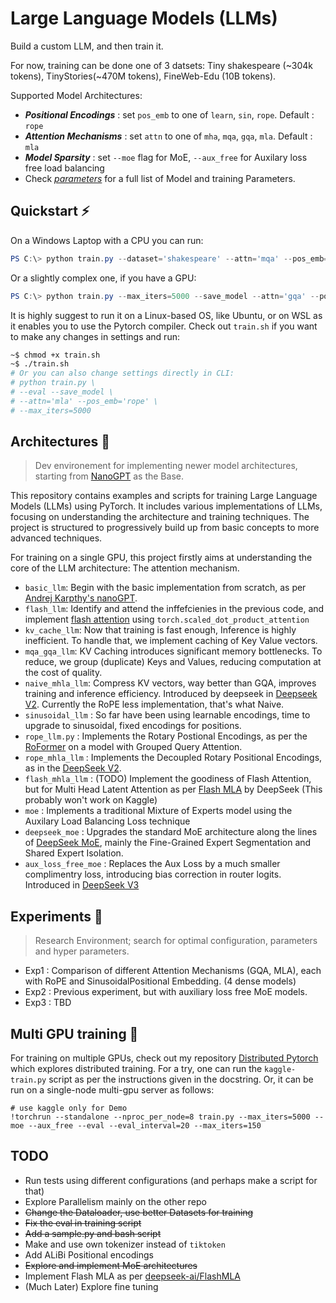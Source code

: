 # Large Language Models (LLMs)

Build a custom LLM, and then train it. 

For now, training can be done one of 3 datsets: Tiny shakespeare (~304k tokens), TinyStories(~470M tokens), FineWeb-Edu (10B tokens).

Supported Model Architectures:
   - ***Positional Encodings*** : set `pos_emb` to one of `learn`, `sin`, `rope`.  Default : `rope` 
   - ***Attention Mechanisms*** : set `attn` to one of `mha`, `mqa`, `gqa`, `mla`. Default : `mla`
   - ***Model Sparsity*** : set `--moe` flag for MoE, `--aux_free` for Auxilary loss free load balancing
   - Check *[parameters](https://github.com/Vineet314/LLMs/blob/main/parameters.md)* for a full list of Model and training Parameters.

## Quickstart ⚡
On a Windows Laptop with a CPU you can run:
```powershell
PS C:\> python train.py --dataset='shakespeare' --attn='mqa' --pos_emb='sin' --batch_size=1 --block_size=256 --total_batch_size_str='2**8'
```
Or a slightly complex one, if you have a GPU:
```powershell
PS C:\> python train.py --max_iters=5000 --save_model --attn='gqa' --pos_emb='rope' --n_head=16 --n_kv_heads=4 --eval --moe --aux_free --save_model
```
It is highly suggest to run it on a Linux-based OS, like Ubuntu, or on WSL as it enables you to use the Pytorch compiler. 
Check out `train.sh` if you want to make any changes in settings and run:
```bash
~$ chmod +x train.sh
~$ ./train.sh
# Or you can also change settings directly in CLI:
# python train.py \
# --eval --save_model \
# --attn='mla' --pos_emb='rope' \
# --max_iters=5000
```

## Architectures 🏢
> Dev environement for implementing newer model architectures, starting from [NanoGPT](https://github.com/karpathy/nanoGPT) as the Base. 

This repository contains examples and scripts for training Large Language Models (LLMs) using PyTorch.
It includes various implementations of LLMs, focusing on understanding the architecture and training techniques.
The project is structured to progressively build up from basic concepts to more advanced techniques.

For training on a single GPU, this project firstly aims at understanding the core of the LLM architecture: The attention mechanism.
  - `basic_llm`: Begin with the basic implementation from scratch, as per [Andrej Karpthy's nanoGPT](https://youtu.be/l8pRSuU81PU).
  - `flash_llm`: Identify and attend the inffefcienies in the previous code, and implement [flash attention](https://arxiv.org/abs/2205.14135) using `torch.scaled_dot_product_attention`
  - `kv_cache_llm`: Now that training is fast enough, Inference is highly inefficient. To handle that, we implement caching of Key Value vectors.
  - `mqa_gqa_llm`: KV Caching introduces significant memory bottlenecks. To reduce, we group (duplicate) Keys and Values, reducing computation at the cost of quality.
  - `naive_mhla_llm`: Compress KV vectors, way better than GQA, improves training and inference efficiency. Introduced by deepseek in [Deepseek V2](https://arxiv.org/abs/2405.04434). Currently the RoPE less implementation, that's what Naive.
  - `sinusoidal_llm` : So far have been using learnable encodings, time to upgrade to sinusoidal, fixed encodings for positions. 
  - `rope_llm.py` : Implements the Rotary Postional Encodings, as per the [RoFormer](https://arxiv.org/pdf/2104.09864v1) on a model with Grouped Query Attention.
  - `rope_mhla_llm` : Implements the Decoupled Rotary Positional Encodings, as in the [DeepSeek V2](https://arxiv.org/abs/2405.04434).
  - `flash_mhla_llm` : (TODO) Implement the goodiness of Flash Attention, but for Multi Head Latent Attention as per [Flash MLA](https://github.com/deepseek-ai/FlashMLA) by DeepSeek (This probably won't work on Kaggle)
  - `moe` : Implements a traditional Mixture of Experts model using the Auxilary Load Balancing Loss technique
  - `deepseek_moe` : Upgrades the standard MoE architecture along the lines of [DeepSeek MoE](https://arxiv.org/abs/2401.06066), mainly the Fine-Grained Expert Segmentation and Shared Expert Isolation.
  - `aux_loss_free_moe` : Replaces the Aux Loss by a much smaller complimentry loss, introducing bias correction in router logits. Introduced in [DeepSeek V3](https://arxiv.org/abs/2412.19437)

## Experiments 🔬
> Research Environment; search for optimal configuration, parameters and hyper parameters.
   - Exp1 : Comparison of different Attention Mechanisms (GQA, MLA), each with RoPE and SinusoidalPositional Embedding. (4 dense models) 
   - Exp2 : Previous experiment, but with auxiliary loss free MoE models. 
   - Exp3 : TBD

## Multi GPU training 🛜
For training on multiple GPUs, check out my repository [Distributed Pytorch](https://github.com/Vineet314/Distributed-Pytorch) which explores distributed training.
For a try, one can run the `kaggle-train.py` script as per the instructions given in the docstring. Or, it can be run on a single-node multi-gpu server as follows: 
```
# use kaggle only for Demo
!torchrun --standalone --nproc_per_node=8 train.py --max_iters=5000 --moe --aux_free --eval --eval_interval=20 --max_iters=150
```
## TODO
- Run tests using different configurations (and perhaps make a script for that)
- Explore Parallelism mainly on the other repo
- ~~Change the Dataloader, use better Datasets for training~~
- ~~Fix the eval in training script~~
- ~~Add a sample.py and bash script~~
- Make and use own tokenizer instead of `tiktoken` 
- Add ALiBi Positional encodings
- ~~Explore and implement MoE architectures~~
- Implement Flash MLA as per [deepseek-ai/FlashMLA](https://github.com/deepseek-ai/FlashMLA)
- (Much Later) Explore fine tuning
